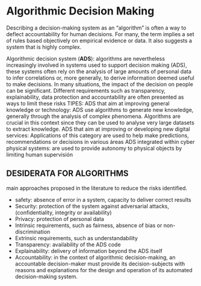 # Algorithmic Decision Making

Describing a decision-making system as an “algorithm” is often a way to deflect accountability for human decisions. For many, the term implies a set of rules based objectively on empirical evidence or data. It also suggests a system that is highly complex.

Algorithmic decision system (**ADS**): algorithms are nevertheless increasingly involved in systems used to support decision making (ADS), these systems often rely on the analysis of large amounts of personal data to infer correlations or, more generally, to derive information deemed useful to make decisions. In many situations, the impact of the decision on people can be significant. Different requirements such as transparency, explainability, data protection and accountability are often presented as ways to limit these risks
TIPES:
ADS that aim at improving general knowledge or technology: ADS use algorithms to generate new knowledge, generally through the analysis of complex phenomena. Algorithms are crucial in this context since they can be used to analyse very large datasets to extract knowledge.
ADS that aim at improving or developing new digital services: Applications of this category are used to help make predictions, recommendations or decisions in various áreas
ADS integrated within cyber physical systems: are used to provide autonomy to physical objects by limiting human supervisión

## DESIDERATA FOR ALGORITHMS

main approaches proposed in the literature to reduce the risks identified.

- safety: absence of error in a system, capacity to deliver correct results
- Security: protection of the system against adversarial attacks, (confidentiality, integrity or availability)
- Privacy: protection of personal data
- Intrinsic requirements, such as fairness, absence of bias or non-discrimination
- Extrinsic requirements, such as understandability
- Transparency: availability of the ADS code
- Explainability: delivery of information beyond the ADS itself
- Accountability: in the context of algorithmic decision-making, an accountable decision-maker must provide its decision-subjects with reasons and explanations for the design and operation of its automated decision-making system.